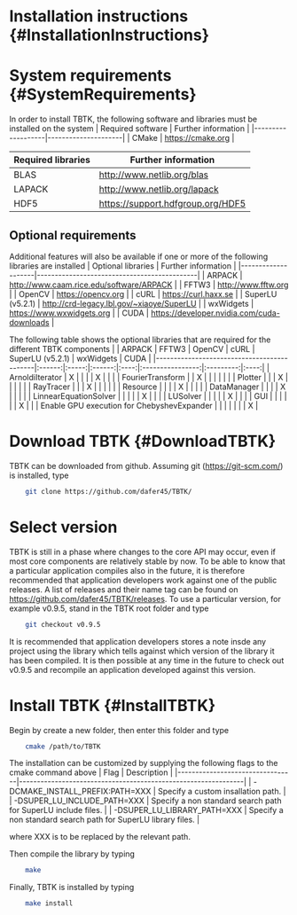 Installation instructions {#InstallationInstructions}
======

# System requirements {#SystemRequirements}
In order to install TBTK, the following software and libraries must be installed on the system
| Required software | Further information |
|-------------------|---------------------|
| CMake             | https://cmake.org   |

| Required libraries | Further information               |
|--------------------|-----------------------------------|
| BLAS               | http://www.netlib.org/blas        |
| LAPACK             | http://www.netlib.org/lapack      |
| HDF5               | https://support.hdfgroup.org/HDF5 |

## Optional requirements
Additional features will also be available if one or more of the following libraries are installed
| Optional libraries | Further information                         |
|--------------------|---------------------------------------------|
| ARPACK             | http://www.caam.rice.edu/software/ARPACK    |
| FFTW3              | http://www.fftw.org                         |
| OpenCV             | https://opencv.org                          |
| cURL               | https://curl.haxx.se                        |
| SuperLU (v5.2.1)   | http://crd-legacy.lbl.gov/~xiaoye/SuperLU   |
| wxWidgets          | https://www.wxwidgets.org                   |
| CUDA               | https://developer.nvidia.com/cuda-downloads |

The following table shows the optional libraries that are required for the different TBTK components
|                                            | ARPACK | FFTW3 | OpenCV | cURL | SuperLU (v5.2.1) | wxWidgets | CUDA |
|--------------------------------------------|:------:|:-----:|:------:|:----:|:----------------:|:---------:|:----:|
| ArnoldiIterator                            | X      |       |        |      | X                |           |      |
| FourierTransform                           |        | X     |        |      |                  |           |      |
| Plotter                                    |        |       | X      |      |                  |           |      |
| RayTracer                                  |        |       | X      |      |                  |           |      |
| Resource                                   |        |       |        | X    |                  |           |      |
| DataManager                                |        |       |        | X    |                  |           |      |
| LinnearEquationSolver                      |        |       |        |      | X                |           |      |
| LUSolver                                   |        |       |        |      | X                |           |      |
| GUI                                        |        |       |        |      |                  | X         |      |
| Enable GPU execution for ChebyshevExpander |        |       |        |      |                  |           | X    |

# Download TBTK {#DownloadTBTK}
TBTK can be downloaded from github.
Assuming git (https://git-scm.com/) is installed, type
```bash
	git clone https://github.com/dafer45/TBTK/
```

# Select version
TBTK is still in a phase where changes to the core API may occur, even if most core components are relatively stable by now.
To be able to know that a particular application compiles also in the future, it is therefore recommended that application developers work against one of the public releases.
A list of releases and their name tag can be found on https://github.com/dafer45/TBTK/releases.
To use a particular version, for example v0.9.5, stand in the TBTK root folder and type
```bash
	git checkout v0.9.5
```
It is recommended that application developers stores a note insde any project using the library which tells against which version of the library it has been compiled.
It is then possible at any time in the future to check out v0.9.5 and recompile an application developed against this version.

# Install TBTK {#InstallTBTK}
Begin by create a new folder, then enter this folder and type
```bash
	cmake /path/to/TBTK
```
The installation can be customized by supplying the following flags to the cmake command above
| Flag                            | Description                                                   |
|---------------------------------|---------------------------------------------------------------|
| -DCMAKE_INSTALL_PREFIX:PATH=XXX | Specify a custom insallation path.                            |
| -DSUPER_LU_INCLUDE_PATH=XXX     | Specify a non standard search path for SuperLU include files. |
| -DSUPER_LU_LIBRARY_PATH=XXX     | Specify a non standard search path for SuperLU library files. |

where XXX is to be replaced by the relevant path.

Then compile the library by typing
```bash
	make
```

Finally, TBTK is installed by typing
```bash
	make install
```
